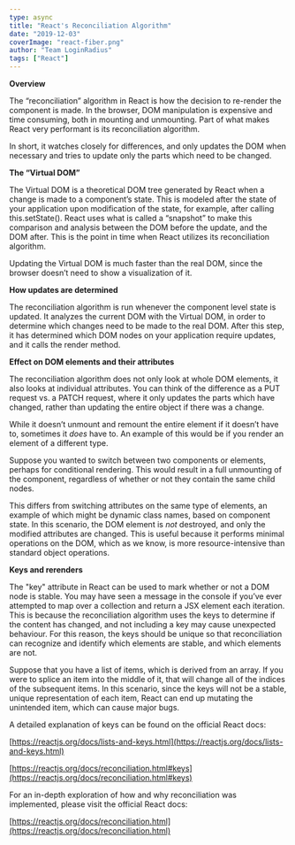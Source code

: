 ```yaml
---
type: async
title: "React's Reconciliation Algorithm"
date: "2019-12-03"
coverImage: "react-fiber.png"
author: "Team LoginRadius"
tags: ["React"]
---
```


**Overview**

The “reconciliation” algorithm in React is how the decision to re-render the component is made. In the browser, DOM manipulation is expensive and time consuming, both in mounting and unmounting. Part of what makes React very performant is its reconciliation algorithm.

In short, it watches closely for differences, and only updates the DOM when necessary and tries to update only the parts which need to be changed.

**The “Virtual DOM”**

The Virtual DOM is a theoretical DOM tree generated by React when a change is made to a component’s state. This is modeled after the state of your application upon modification of the state, for example, after calling this.setState(). React uses what is called a “snapshot” to make this comparison and analysis between the DOM before the update, and the DOM after. This is the point in time when React utilizes its reconciliation algorithm.

Updating the Virtual DOM is much faster than the real DOM, since the browser doesn’t need to show a visualization of it.

**How updates are determined**

The reconciliation algorithm is run whenever the component level state is updated. It analyzes the current DOM with the Virtual DOM, in order to determine which changes need to be made to the real DOM. After this step, it has determined which DOM nodes on your application require updates, and it calls the render method.

**Effect on DOM elements and their attributes**

The reconciliation algorithm does not only look at whole DOM elements, it also looks at individual attributes. You can think of the difference as a PUT request vs. a PATCH request, where it only updates the parts which have changed, rather than updating the entire object if there was a change.

While it doesn’t unmount and remount the entire element if it doesn’t have to, sometimes it _does_ have to. An example of this would be if you render an element of a different type.

Suppose you wanted to switch between two components or elements, perhaps for conditional rendering. This would result in a full unmounting of the component, regardless of whether or not they contain the same child nodes.

This differs from switching attributes on the same type of elements, an example of which might be dynamic class names, based on component state. In this scenario, the DOM element is _not_ destroyed, and only the modified attributes are changed. This is useful because it performs minimal operations on the DOM, which as we know, is more resource-intensive than standard object operations.

**Keys and rerenders**

The "key" attribute in React can be used to mark whether or not a DOM node is stable. You may have seen a message in the console if you’ve ever attempted to map over a collection and return a JSX element each iteration. This is because the reconciliation algorithm uses the keys to determine if the content has changed, and not including a key may cause unexpected behaviour. For this reason, the keys should be unique so that reconciliation can recognize and identify which elements are stable, and which elements are not.

Suppose that you have a list of items, which is derived from an array. If you were to splice an item into the middle of it, that will change all of the indices of the subsequent items. In this scenario, since the keys will not be a stable, unique representation of each item, React can end up mutating the unintended item, which can cause major bugs.

A detailed explanation of keys can be found on the official React docs:

[https://reactjs.org/docs/lists-and-keys.html](https://reactjs.org/docs/lists-and-keys.html)

[https://reactjs.org/docs/reconciliation.html#keys](https://reactjs.org/docs/reconciliation.html#keys)

For an in-depth exploration of how and why reconciliation was implemented, please visit the official React docs:

[https://reactjs.org/docs/reconciliation.html](https://reactjs.org/docs/reconciliation.html)
